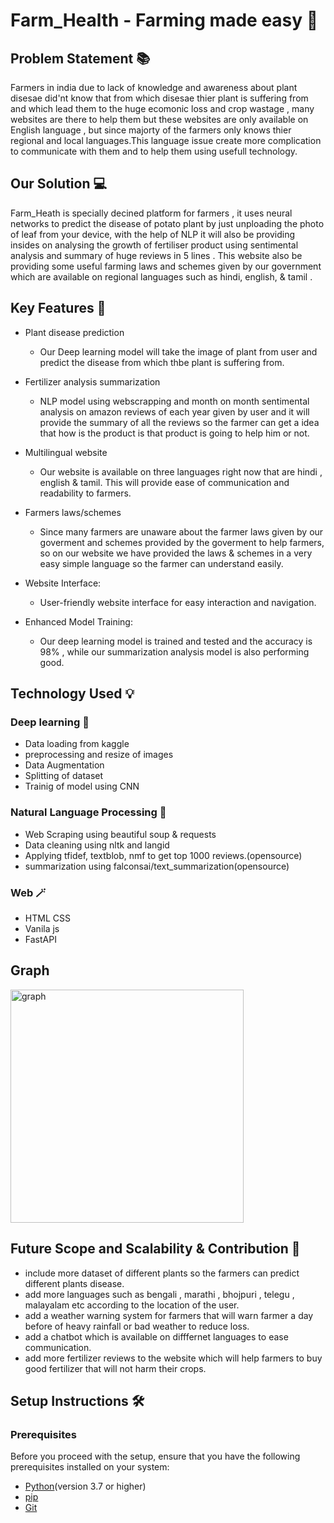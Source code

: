 # Farm_Health - Farming made easy :seedling:

## Problem Statement 📚
Farmers in india due to lack of knowledge and awareness about plant disesae did'nt know that from which disesae thier plant is suffering from and which lead them to the huge ecomonic loss and crop wastage , many websites are there to help them but these websites are only available on English language , but since majorty of the farmers only knows thier regional and local languages.This language issue create more complication to communicate with them and to help them using usefull technology.

## Our Solution :computer:
Farm_Heath is specially decined  platform for  farmers , it uses neural networks to predict the disease of potato plant by just unploading the photo of leaf from your device, with the help of NLP it will also be providing insides on analysing the growth of fertiliser product  using sentimental analysis and summary of huge reviews in 5 lines . This website also be providing some useful farming laws and schemes given by our government which are available on regional languages such as hindi, english, & tamil .

## Key Features 🤖
- Plant disease prediction

   - Our Deep learning model will take the image of plant from user and predict the disease from which thbe plant is suffering from.

- Fertilizer analysis summarization

   - NLP model using webscrapping and month on month sentimental analysis on amazon reviews of each year given by user and it will provide the summary of all the reviews so the farmer can get a idea that how is the product is that product is going to help him or not.
 
- Multilingual website

   - Our website is available on three languages right now that are hindi , english & tamil. This will provide ease of communication and readability to farmers.
 
- Farmers laws/schemes

   - Since many farmers are unaware about the farmer laws given by our goverment and schemes provided by the goverment to help farmers, so on our website we have provided the laws & schemes in a very easy simple language so the farmer can understand easily.
 
- Website Interface: 

  - User-friendly website interface for easy interaction and navigation.
 
- Enhanced Model Training:

  - Our deep learning model is trained and tested and the accuracy is 98% , while our summarization analysis model is also performing good.
 
## Technology Used :bulb:
### Deep learning :brain:
- Data loading from kaggle
- preprocessing and resize of images
- Data Augmentation
- Splitting of dataset
- Trainig of model using CNN

### Natural Language Processing :dart:
- Web Scraping using beautiful soup & requests
- Data cleaning using nltk and langid
- Applying tfidef, textblob, nmf to get top 1000 reviews.(opensource)
- summarization using falconsai/text_summarization(opensource)

 ### Web :magic_wand:
 - HTML CSS
 - Vanila js
 - FastAPI

## Graph

<img width="373" alt="graph" src="https://github.com/user-attachments/assets/362127fb-cde2-4efa-bb55-f24fe9580b2e">

## Future Scope and Scalability & Contribution 🚀
- include more dataset of different plants so the farmers can predict different plants disease.
- add more languages such as bengali , marathi , bhojpuri , telegu , malayalam etc according to the location of the user.
- add a weather warning system for farmers that will warn farmer a day before of heavy rainfall or bad weather to reduce loss.
- add a chatbot which is available on difffernet languages to ease communication.
- add more fertilizer reviews to the website which will help farmers to buy good fertilizer that will not harm their crops.

## Setup Instructions 🛠
### Prerequisites
Before you proceed with the setup, ensure that you have the following prerequisites installed on your system:
- [Python](https://www.python.org/)(version 3.7 or higher)
- [pip](https://pip.pypa.io/en/stable/)
- [Git](https://git-scm.com/)
